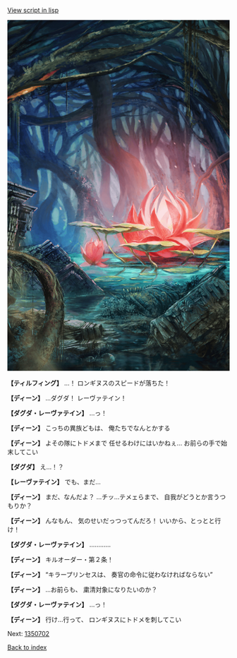 [View script in lisp](../scripts/1350502.txt)

![bog.png](../images/backgrounds/bog.png)

**【ティルフィング】**
…！
ロンギヌスのスピードが落ちた！

**【ディーン】**
…ダグダ！
レーヴァテイン！

**【ダグダ・レーヴァテイン】**
…っ！

**【ディーン】**
こっちの異族どもは、
俺たちでなんとかする

**【ディーン】**
よその隊にトドメまで
任せるわけにはいかねぇ…
お前らの手で始末してこい

**【ダグダ】**
え…！？

**【レーヴァテイン】**
でも、まだ…

**【ディーン】**
まだ、なんだよ？
…チッ…テメェらまで、
自我がどうとか言うつもりか？

**【ディーン】**
んなもん、
気のせいだっつってんだろ！
いいから、とっとと行け！

**【ダグダ・レーヴァテイン】**
…………

**【ディーン】**
キルオーダー・第２条！

**【ディーン】**
“キラープリンセスは、
奏官の命令に従わなければならない”

**【ディーン】**
…お前らも、
粛清対象になりたいのか？

**【ダグダ・レーヴァテイン】**
…っ！

**【ディーン】**
行け…行って、
ロンギヌスにトドメを刺してこい

Next: [1350702](1350702.md)

[Back to index](index.md)
